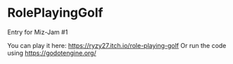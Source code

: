 # RolePlayingGolf
Entry for Miz-Jam #1

You can play it here: https://ryzy27.itch.io/role-playing-golf
Or run the code using https://godotengine.org/
